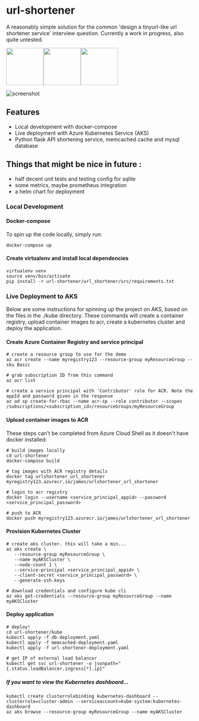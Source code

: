 # url-shortener
A reasonably simple solution for the common 'design a tinyurl-like url shortener service' interview question. Currently a work in progress, also quite untested.

<img src="https://azurecomcdn.azureedge.net/mediahandler/acomblog/media/Default/blog/fd7cc81b-8f38-472b-b7b8-6c8da0057a89.png" width="100"><img src="https://i0.wp.com/codeblog.dotsandbrackets.com/wp-content/uploads/2016/10/compose-logo.jpg?resize=262%2C285" width="100"><img src="https://qph.fs.quoracdn.net/main-qimg-28cadbd02699c25a88e5c78d73c7babc" width="100">



![screenshot](https://i.imgur.com/qsERkqI.png)

## Features
- Local development with docker-compose
- Live deployment with Azure Kubernetes Service (AKS)
- Python flask API shortening service, memcached cache and mysql database

## Things that might be nice in future :
- half decent unit tests and testing config for sqlite
- some metrics, maybe prometheus integration
- a helm chart for deployment

### Local Development
#### Docker-compose
To spin up the code locally, simply run:
```
docker-compose up
```

#### Create virtualenv and install local dependencies
```
virtualenv venv
source venv/bin/activate
pip install -r url-shortener/url_shortener/src/requirements.txt
```

### Live Deployment to AKS
Below are some instructions for spinning up the project on AKS, based on the files in the ./kube directory. These commands will create a container registry, upload container images to acr, create a kubernetes cluster and deploy the application. 

#### Create Azure Container Registry and service principal
```
# create a resource group to use for the demo
az acr create --name myregistry123 --resource-group myResourceGroup --sku Basic

# grab subscription ID from this command
az acr list 

# create a service principal with 'Contributor' role for ACR. Note the appId and password given in the response
az ad sp create-for-rbac --name acr-sp --role contributor --scopes /subscriptions/<subscription_id>/resourceGroups/myResourceGroup
```

#### Upload container images to ACR
These steps can't be completed from Azure Cloud Shell as it doesn't have docker installed:
```
# build images locally
cd url-shortener
docker-compose build

# tag images with ACR registry details
docker tag urlshortener_url_shortener myregistry123.azurecr.io/james/urlshortener_url_shortener

# login to acr registry
docker login --username <service_principal_appid> --password <service_principal_password>

# push to ACR
docker push myregistry123.azurecr.io/james/urlshortener_url_shortener
```

#### Provision Kubernetes Cluster
```
# create aks cluster. this will take a min...
az aks create \
   --resource-group myResourceGroup \
   --name myAKSCluster \
   --node-count 1 \
   --service-principal <service_principal_appid> \
   --client-secret <service_principal_password> \
   --generate-ssh-keys

# download credentials and configure kube cli
az aks get-credentials --resource-group myResourceGroup --name myAKSCluster
```

#### Deploy application
```
# deploy!
cd url-shortener/kube
kubectl apply -f db-deployment.yaml
kubectl apply -f memcached-deployment.yaml
kubectl apply -f url-shortener-deployment.yaml

# get IP of external load balancer
kubectl get svc url-shortener -o jsonpath="{.status.loadBalancer.ingress[*].ip}"
```

##### If you want to view the Kubernetes dashboard...
```
kubectl create clusterrolebinding kubernetes-dashboard --clusterrole=cluster-admin --serviceaccount=kube-system:kubernetes-dashboard
az aks browse --resource-group myResourceGroup --name myAKSCluster
```
